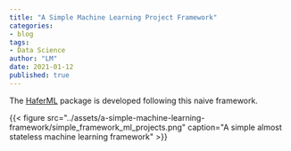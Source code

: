 ```yaml
---
title: "A Simple Machine Learning Project Framework"
categories:
- blog
tags:
- Data Science
author: "LM"
date: 2021-01-12
published: true
---
```


The [HaferML](https://haferml.leima.is) package is developed following this naive framework.


{{< figure src="../assets/a-simple-machine-learning-framework/simple_framework_ml_projects.png" caption="A simple almost stateless machine learning framework" >}}

